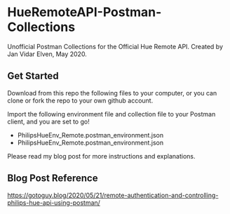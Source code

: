 # HueRemoteAPI-Postman-Collections

Unofficial Postman Collections for the Official Hue Remote API. Created by Jan Vidar Elven, May 2020.

## Get Started

Download from this repo the following files to your computer, or you can clone or fork the repo to your own github account.

Import the following environment file and collection file to your Postman client, and you are set to go!

* PhilipsHueEnv_Remote.postman_environment.json
* PhilipsHueEnv_Remote.postman_environment.json

Please read my blog post for more instructions and explanations.

## Blog Post Reference

https://gotoguy.blog/2020/05/21/remote-authentication-and-controlling-philips-hue-api-using-postman/

